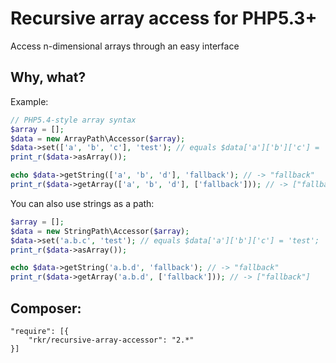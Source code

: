 Recursive array access for PHP5.3+
==================================

Access n-dimensional arrays through an easy interface

## Why, what?

Example:

```php
// PHP5.4-style array syntax
$array = [];
$data = new ArrayPath\Accessor($array);
$data->set(['a', 'b', 'c'], 'test'); // equals $data['a']['b']['c'] = 'test';
print_r($data->asArray());

echo $data->getString(['a', 'b', 'd'], 'fallback'); // -> "fallback"
print_r($data->getArray(['a', 'b', 'd'], ['fallback'])); // -> ["fallback"]
```

You can also use strings as a path:

```php
$array = [];
$data = new StringPath\Accessor($array);
$data->set('a.b.c', 'test'); // equals $data['a']['b']['c'] = 'test';
print_r($data->asArray());

echo $data->getString('a.b.d', 'fallback'); // -> "fallback"
print_r($data->getArray('a.b.d', ['fallback'])); // -> ["fallback"]
```

## Composer:

```
"require": [{
    "rkr/recursive-array-accessor": "2.*"
}]
```
